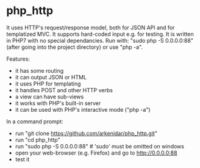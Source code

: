 # php_http

It uses HTTP's request/response model, both for JSON API and for templatized MVC. It supports hard-coded input e.g. for testing. It is written in PHP7 with no special dependancies. Run with: "sudo php -S 0.0.0.0:88" (after going into the project directory) or use "php -a".

Features:
- it has some routing
- it can output JSON or HTML
- it uses PHP for templating
- it handles POST and other HTTP verbs
- a view can have sub-views
- it works with PHP's built-in server
- it can be used with PHP's interactive mode ("php -a")

In a command prompt:
- run "git clone https://github.com/arkenidar/php_http.git"
- run "cd php_http"
- run "sudo php -S 0.0.0.0:88" # 'sudo' must be omitted on windows
- open your web-browser (e.g. Firefox) and go to http://0.0.0.0:88
- test it
